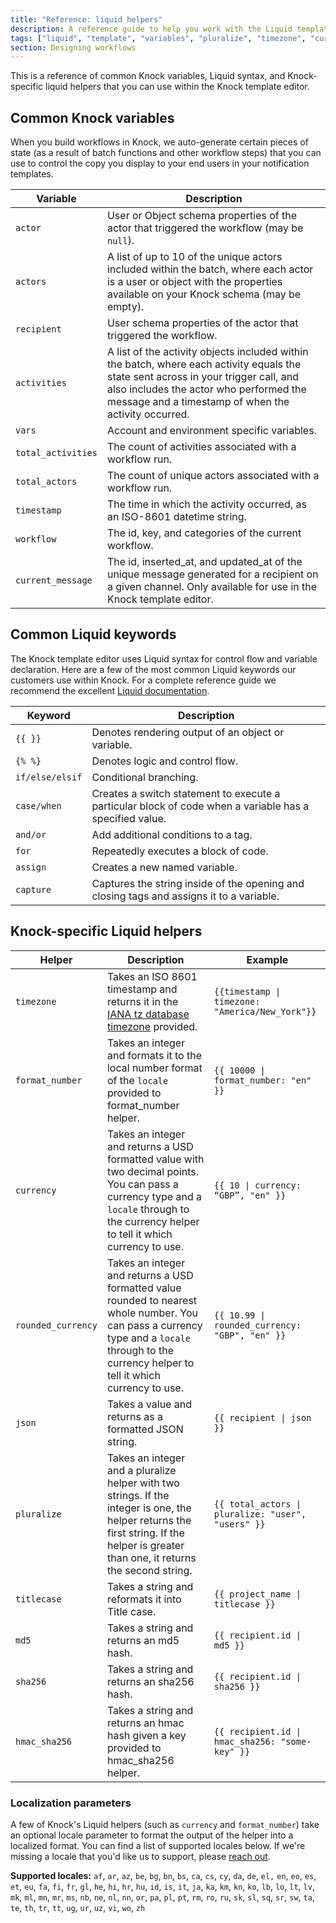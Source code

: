 ```yaml
---
title: "Reference: liquid helpers"
description: A reference guide to help you work with the Liquid templating language in Knock.
tags: ["liquid", "template", "variables", "pluralize", "timezone", "currency"]
section: Designing workflows
---
```


This is a reference of common Knock variables, Liquid syntax, and Knock-specific liquid helpers that you can use within the Knock template editor.

## Common Knock variables

When you build workflows in Knock, we auto-generate certain pieces of state (as a result of batch functions and other workflow steps) that you can use to control the copy you display to your end users in your notification templates.

| Variable           | Description                                                                                                                                                                                                                           |
| ------------------ | ------------------------------------------------------------------------------------------------------------------------------------------------------------------------------------------------------------------------------------- |
| `actor`            | User or Object schema properties of the actor that triggered the workflow (may be `null`).                                                                                                                                            |
| `actors`           | A list of up to 10 of the unique actors included within the batch, where each actor is a user or object with the properties available on your Knock schema (may be empty).                                                            |
| `recipient`        | User schema properties of the actor that triggered the workflow.                                                                                                                                                                      |
| `activities`       | A list of the activity objects included within the batch, where each activity equals the state sent across in your trigger call, and also includes the actor who performed the message and a timestamp of when the activity occurred. |
| `vars`             | Account and environment specific variables.                                                                                                                                                                                           |
| `total_activities` | The count of activities associated with a workflow run.                                                                                                                                                                               |
| `total_actors`     | The count of unique actors associated with a workflow run.                                                                                                                                                                            |
| `timestamp`        | The time in which the activity occurred, as an ISO-8601 datetime string.                                                                                                                                                              |
| `workflow`         | The id, key, and categories of the current workflow.                                                                                                                                                                                  |
| `current_message`  | The id, inserted_at, and updated_at of the unique message generated for a recipient on a given channel. Only available for use in the Knock template editor.                                                                          |

## Common Liquid keywords

The Knock template editor uses Liquid syntax for control flow and variable declaration. Here are a few of the most common Liquid keywords our customers use within Knock. For a complete reference guide we recommend the excellent [Liquid documentation](https://shopify.github.io/liquid/).

| Keyword         | Description                                                                                             |
| --------------- | ------------------------------------------------------------------------------------------------------- |
| `{{ }}`         | Denotes rendering output of an object or variable.                                                      |
| `{% %}`         | Denotes logic and control flow.                                                                         |
| `if/else/elsif` | Conditional branching.                                                                                  |
| `case/when`     | Creates a switch statement to execute a particular block of code when a variable has a specified value. |
| `and/or`        | Add additional conditions to a tag.                                                                     |
| `for`           | Repeatedly executes a block of code.                                                                    |
| `assign`        | Creates a new named variable.                                                                           |
| `capture`       | Captures the string inside of the opening and closing tags and assigns it to a variable.                |

## Knock-specific Liquid helpers

| Helper             | Description                                                                                                                                                                                      | Example                                                           |
| ------------------ | ------------------------------------------------------------------------------------------------------------------------------------------------------------------------------------------------ | ----------------------------------------------------------------- |
| `timezone`         | Takes an ISO 8601 timestamp and returns it in the [IANA tz database timezone](https://en.wikipedia.org/wiki/List_of_tz_database_time_zones) provided.                                            | <code>{{timestamp &#124; timezone: "America/New_York"}}</code>    |
| `format_number`    | Takes an integer and formats it to the local number format of the `locale` provided to format_number helper.                                                                                     | <code>{{ 10000 &#124; format_number: "en" }}</code>               |
| `currency`         | Takes an integer and returns a USD formatted value with two decimal points. You can pass a currency type and a `locale` through to the currency helper to tell it which currency to use.         | <code>{{ 10 &#124; currency: “GBP”, "en" }}</code>                |
| `rounded_currency` | Takes an integer and returns a USD formatted value rounded to nearest whole number. You can pass a currency type and a `locale` through to the currency helper to tell it which currency to use. | <code>{{ 10.99 &#124; rounded_currency: "GBP", "en" }}</code>     |
| `json`             | Takes a value and returns as a formatted JSON string.                                                                                                                                            | <code>{{ recipient &#124; json }}</code>                          |
| `pluralize`        | Takes an integer and a pluralize helper with two strings. If the integer is one, the helper returns the first string. If the helper is greater than one, it returns the second string.           | <code>{{ total_actors &#124; pluralize: "user", "users" }}</code> |
| `titlecase`        | Takes a string and reformats it into Title case.                                                                                                                                                 | <code>{{ project_name &#124; titlecase }}</code>                  |
| `md5`              | Takes a string and returns an md5 hash.                                                                                                                                                          | <code>{{ recipient.id &#124; md5 }}</code>                        |
| `sha256`           | Takes a string and returns an sha256 hash.                                                                                                                                                       | <code>{{ recipient.id &#124; sha256 }}</code>                     |
| `hmac_sha256`      | Takes a string and returns an hmac hash given a key provided to hmac_sha256 helper.                                                                                                              | <code>{{ recipient.id &#124; hmac_sha256: "some-key" }}</code>    |

### Localization parameters

A few of Knock's Liquid helpers (such as `currency` and `format_number`) take an optional locale parameter to format the output of the helper into a localized format. You can find a list of supported locales below. If we're missing a locale that you'd like us to support, please [reach out](mailto:support@knock.app).

**Supported locales:** `af`, `ar`, `az`, `be`, `bg`, `bn`, `bs`, `ca`, `cs`, `cy`, `da`, `de`, `el,` `en`, `eo`, `es`, `et`, `eu`, `fa`, `fi`, `fr`, `gl`, `he`, `hi`, `hr`, `hu`, `id`, `is`, `it`, `ja`, `ka`, `km`, `kn`, `ko`, `lb`, `lo`, `lt`, `lv`, `mk`, `ml`, `mn`, `mr`, `ms`, `nb`, `ne`, `nl`, `nn`, `or`, `pa`, `pl`, `pt`, `rm`, `ro`, `ru`, `sk`, `sl`, `sq`, `sr`, `sw`, `ta`, `te`, `th`, `tr`, `tt`, `ug`, `ur`, `uz`, `vi`, `wo`, `zh`
